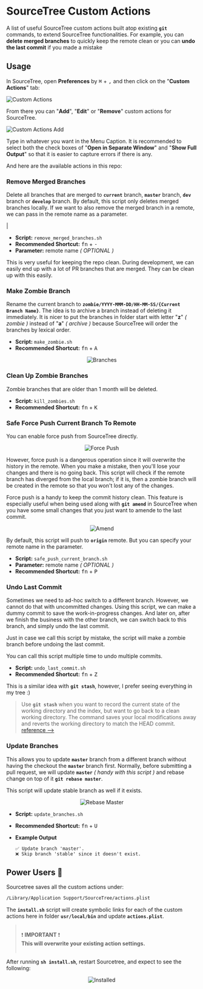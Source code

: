 # SourceTree Custom Actions

A list of useful SourceTree custom actions built atop existing **`git`** commands, to extend SourceTree functionalities. For example, you can **delete merged branches** to quickly keep the remote clean or you can **undo the last commit** if you made a mistake

## Usage

In SourceTree, open **Preferences** by <kbd>⌘</kbd> + <kbd>,</kbd> and then click on the "**Custom Actions**" tab:

![Custom Actions](images/custom_actions.png)

From there you can "**Add**", "**Edit**" or "**Remove**" custom actions for SourceTree.

![Custom Actions Add](images/custom_actions_add.png)

Type in whatever you want in the Menu Caption. It is recommended to select both the check boxes of "**Open in Separate Window**" and "**Show Full Output**" so that it is easier to capture errors if there is any.

And here are the available actions in this repo:

### Remove Merged Branches

Delete all branches that are merged to **`current`** branch, **`master`** branch, **`dev`** branch or **`develop`** branch. By default, this script only deletes merged branches locally. If we want to also remove the merged branch in a remote, we can pass in the remote name as a parameter.

|
+ **Script:** `remove_merged_branches.sh`
+ **Recommended Shortcut:** <kbd>fn</kbd> + <kbd>-</kbd>
+ **Parameter:** remote name _( OPTIONAL )_

This is very useful for keeping the repo clean. During development, we can easily end up with a lot of PR branches that are merged. They can be clean up with this easily.

### Make Zombie Branch

Rename the current branch to **`zombie/YYYY-MMM-DD/HH-MM-SS/{Current Branch Name}`**. The idea is to archive a branch instead of deleting it immediately. It is nicer to put the branches in folder start with letter "**z**" _( zombie )_ instead of "**a**" _( archive )_ because SourceTree will order the branches by lexical order.

+ **Script:** `make_zombie.sh`
+ **Recommended Shortcut:** <kbd>fn</kbd> + <kbd>A</kbd>

<p align="center">
    <img src="images/branches.png" alt="Branches"/>
</p>

### Clean Up Zombie Branches

Zombie branches that are older than 1 month will be deleted.

+ **Script:** `kill_zombies.sh`
+ **Recommended Shortcut:** <kbd>fn</kbd> + <kbd>K</kbd>

### Safe Force Push Current Branch To Remote

You can enable force push from SourceTree directly.

<p align="center">
    <img src="images/force_push.png" alt="Force Push"/>
</p>


However, force push is a dangerous operation since it will overwrite the history in the remote. When you make a mistake, then you'll lose your changes and there is no going back. This script will check if the remote branch has diverged from the local branch; if it is, then a zombie branch will be created in the remote so that you won't lost any of the changes.

Force push is a handy to keep the commit history clean. This feature is especially useful when being used along with **`git amend`** in SourceTree when you have some small changes that you just want to amende to the last commit.

<p align="center">
    <img src="images/amend.png" alt="Amend"/>
</p>

By default, this script will push to **`origin`** remote. But you can specify your remote name in the parameter.

+ **Script:** `safe_push_current_branch.sh`
+ **Parameter:** remote name _( OPTIONAL )_
+ **Recommended Shortcut:** <kbd>fn</kbd> + <kbd>P</kbd>

### Undo Last Commit

Sometimes we need to ad-hoc switch to a different branch. However, we cannot do that with uncommitted changes. Using this script, we can make a dummy commit to save the work-in-progress changes. And later on, after we finish the business with the other branch, we can switch back to this branch, and simply undo the last commit.

Just in case we call this script by mistake, the script will make a zombie branch before undoing the last commit.

You can call this script multiple time to undo multiple commits.

+ **Script:** `undo_last_commit.sh`
+ **Recommended Shortcut:** <kbd>fn</kbd> + <kbd>Z</kbd>

This is a similar idea with **`git stash`**, however, I prefer seeing everything in my tree :)

> Use **`git stash`** when you want to record the current state of the working directory and the
> index, but want to go back to a clean working directory. The command saves your local modifications
> away and reverts the working directory to match the HEAD commit. [reference ⟶](https://git-scm.com/docs/git-stash)

### Update Branches

This allows you to update **`master`** branch from a different branch without having the checkout the **`master`** branch first.
Normally, before submitting a pull request, we will update **`master`** _( handy with this script )_ and rebase change on top of it **`git rebase master`**.

This script will update stable branch as well if it exists.

<p align="center">
    <img src="images/rebase_master.png" alt="Rebase Master"/>
</p>

+ **Script:** `update_branches.sh`
+ **Recommended Shortcut:** <kbd>fn</kbd> + <kbd>U</kbd>
+ **Example Output**

  ```git
  ✅ Update branch 'master'.
  ❌ Skip branch 'stable' since it doesn't exist.
  ```

## Power Users 💪

Sourcetree saves all the custom actions under:

  ```sh
  /Library/Application Support/SourceTree/actions.plist
  ```

The **`install.sh`** script will create symbolic links for each of the custom actions here in folder **`usr/local/bin`** and update **`actions.plist`**.

> &nbsp;  
> ❗ **IMPORTANT** ❗  
> **This will overwrite your existing action settings.**  
> &nbsp;

After running **`sh install.sh`**, restart Sourcetree, and expect to see the following:

<p align="center">
    <img src="images/installed.png" alt="Installed"/>
</p>
